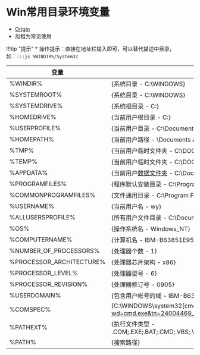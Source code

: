 # Win常用目录环境变量
* [Origin](https://blog.csdn.net/u013408061/article/details/23592251)
* 加粗为常见使用

!!!tip "提示"
    * 操作提示：直接在地址栏输入即可，可以替代描述中目录，如：`:::js %WINDIR%/System32`

| 变量                     | 描述                                                         |
| ------------------------ | ------------------------------------------------------------ |
| %WINDIR%                 | {系统目录 - C:\WINDOWS}                                      |
| %SYSTEMROOT%             | {系统目录 - C:\WINDOWS}                                      |
| %SYSTEMDRIVE%            | {系统根目录 - C:}                                            |
| %HOMEDRIVE%              | {当前用户根目录 - C:}                                        |
| %USERPROFILE%            | {当前用户目录 - C:\Documents and Settings\wy}                |
| %HOMEPATH%               | {当前用户路径 - \Documents and Settings\wy}                  |
| %TMP%                    | {当前用户临时文件夹 - C:\DOCUME~1\wy\LOCALS~1\Temp}          |
| %TEMP%                   | {当前用户临时文件夹 - C:\DOCUME~1\wy\LOCALS~1\Temp}          |
| %APPDATA%                | {当前用户[数据文件夹](https://www.baidu.com/s?wd=%E6%95%B0%E6%8D%AE%E6%96%87%E4%BB%B6%E5%A4%B9) - C:\Documents and Settings\wy\Application Data} |
| %PROGRAMFILES%           | {程序默认安装目录 - C:\Program Files}                        |
| %COMMONPROGRAMFILES%     | {文件通用目录 - C:\Program Files\Common Files}               |
| %USERNAME%               | {当前用户名 - wy}                                            |
| %ALLUSERSPROFILE%        | {所有用户文件目录 - C:\Documents and Settings\All Users}     |
| %OS%                     | {操作系统名 - Windows_NT}                                    |
| %COMPUTERNAME%           | {计算机名 - IBM-B63851E95C9}                                 |
| %NUMBER_OF_PROCESSORS%   | {处理器个数 - 1}                                             |
| %PROCESSOR_ARCHITECTURE% | {处理器芯片架构 - x86}                                       |
| %PROCESSOR_LEVEL%        | {处理器型号 - 6}                                             |
| %PROCESSOR_REVISION%     | {处理器修订号 - 0905}                                        |
| %USERDOMAIN%             | {包含用户帐号的域 - IBM-B63851E95C9}                         |
| %COMSPEC%                | {C:\WINDOWS\system32\[cmd.exe](https://www.baidu.com/s?wd=cmd.exe&tn=24004469_oem_dg&rsv_dl=gh_pl_sl_csd)} |
| %PATHEXT%                | {执行文件类型 - .COM;.EXE;.BAT;.CMD;.VBS;.VBE;.JS;.JSE;.WSF;.WSH;.pyo;.pyc;.py;.pyw} |
| %PATH%                   | {搜索路径}                                                   |